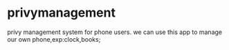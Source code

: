 # privymanagement
privy management system for phone users.
we can use this app to manage our own phone,exp:clock,books;
